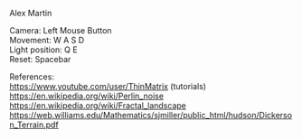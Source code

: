 Alex Martin  

Camera: Left Mouse Button  
Movement: W A S D  
Light position: Q E  
Reset: Spacebar  
  
References:  
https://www.youtube.com/user/ThinMatrix (tutorials)  
https://en.wikipedia.org/wiki/Perlin_noise  
https://en.wikipedia.org/wiki/Fractal_landscape  
https://web.williams.edu/Mathematics/sjmiller/public_html/hudson/Dickerson_Terrain.pdf  